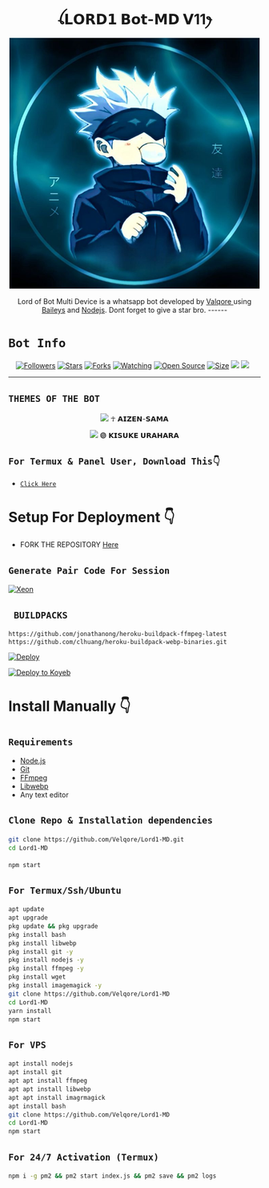  

<h1 align="center">ꪶ𝗟𝗢𝗥𝗗𝟭 𝗕𝗼𝘁-𝗠𝗗 𝗩11ꫂ<br></h1>
<p align="center">
<img src="./VelqoreMedia/theme/lordpic.jpg" control width= "500" />
</p>

<p align="center">
Lord of Bot Multi Device is a whatsapp bot developed by <a href="https://github.com/Valqore" target="_blank">Valqore </a> using <a href="https://github.com/adiwajshing/Baileys" target="_blank">Baileys</a> and <a href="https://github.com/nodejs" target="_blank">Nodejs</a>. Dont forget to give a star bro.
------

# ```Bot Info```
<p align="center">
<a href="https://github.com/Velqore/followers"><img title="Followers" src="https://img.shields.io/github/followers/Velqore?color=red&style=flat-square"></a>
<a href="https://github.com/Velqore/Lord1-MD/stargazers/"><img title="Stars" src="https://img.shields.io/github/stars/Velqore/Lord1-MD?color=blue&style=flat-square"></a>
<a href="https://github.com/Velqore/Lord1-MD/network/members"><img title="Forks" src="https://img.shields.io/github/forks/Velqore/Lord1-MD?color=red&style=flat-square"></a>
<a href="https://github.com/Velqore/Lord1-MD/watchers"><img title="Watching" src="https://img.shields.io/github/watchers/Velqore/Lord1-MD?label=Watchers&color=blue&style=flat-square"></a>
<a href="https://github.com/Velqore/Lord1-MD"><img title="Open Source" src="https://img.shields.io/badge/Author-Velqore%20Bot%20Inc.-red?v=103"></a>
<a href="https://github.com/Velqore/Lord1-MD/"><img title="Size" src="https://img.shields.io/github/repo-size/Velqore/Lord1-MD?style=flat-square&color=green"></a>
<a href="https://hits.seeyoufarm.com"><img src="https://hits.seeyoufarm.com/api/count/incr/badge.svg?url=https%3A%2F%2Fgithub.com%2FVelqore%2FlordBot-MD11&count_bg=%2379C83D&title_bg=%23555555&icon=probot.svg&icon_color=%2300FF6D&title=hits&edge_flat=false"/></a>
<a href="https://github.com/DGXeon/CheemsBot-MD11/graphs/commit-activity"><img height="20" src="https://img.shields.io/badge/Maintained%3F-yes-green.svg"></a>&nbsp;&nbsp;
</p>
<p align='center'>
    </p>

-------
## `THEMES OF THE BOT`

<p align='center'>
<img src= "https://i.ibb.co/8bTDHV1/109be168-f85b-4b88-afa9-22e2906f31b5.jpg" control width = "200" />
☥ 𝗔𝗜𝗭𝗘𝗡-𝗦𝗔𝗠𝗔
</p>
<p align='center'> 
<img src= "https://i.ibb.co/8bTDHV1/109be168-f85b-4b88-afa9-22e2906f31b5.jpg" control width = "200" />
 𖣐 𝗞𝗜𝗦𝗨𝗞𝗘 𝗨𝗥𝗔𝗛𝗔𝗥𝗔 
</p>

## `For Termux & Panel User, Download This👇`
- [`Click Here`](https://shrinkme.pro/y07LYARu)


# Setup For Deployment 👇

- FORK THE REPOSITORY [Here](https://github.com/Velqore/Lord1-MD/fork)

## `Generate Pair Code For Session`
[![Xeon](https://repl.it/badge/github/quiec/whatsasena)](https://replit.com/@DGXeon/Xeon-PairCode)

## ` BUILDPACKS`

```
https://github.com/jonathanong/heroku-buildpack-ffmpeg-latest
https://github.com/clhuang/heroku-buildpack-webp-binaries.git
```

[![Deploy](https://www.herokucdn.com/deploy/button.svg)](https://heroku.com/deploy?template=https://github.com/Velqore/Lord1-MD/)

[![Deploy to Koyeb](https://www.koyeb.com/static/images/deploy/button.svg)](https://app.koyeb.com/deploy?name=lord1-md&repository=Velqore%2FLord1-MD&branch=main&instance_type=free&regions=was)

# Install Manually 👇
## `Requirements`
* [Node.js](https://nodejs.org/en/)
* [Git](https://git-scm.com/downloads)
* [FFmpeg](https://github.com/BtbN/FFmpeg-Builds/releases/download/autobuild-2020-12-08-13-03/ffmpeg-n4.3.1-26-gca55240b8c-win64-gpl-4.3.zip)
* [Libwebp](https://developers.google.com/speed/webp/download)
* Any text editor
## `Clone Repo & Installation dependencies`
```bash
git clone https://github.com/Velqore/Lord1-MD.git
cd Lord1-MD

npm start
```
## `For Termux/Ssh/Ubuntu`
```bash
apt update
apt upgrade
pkg update && pkg upgrade
pkg install bash
pkg install libwebp
pkg install git -y
pkg install nodejs -y 
pkg install ffmpeg -y 
pkg install wget
pkg install imagemagick -y
git clone https://github.com/Velqore/Lord1-MD
cd Lord1-MD
yarn install
npm start
```
## `For VPS`
```bash
apt install nodejs 
apt install git 
apt apt install ffmpeg 
apt apt install libwebp 
apt apt install imagrmagick
apt install bash
git clone https://github.com/Velqore/Lord1-MD
cd Lord1-MD
npm start
```
## `For 24/7 Activation (Termux)`
```bash
npm i -g pm2 && pm2 start index.js && pm2 save && pm2 logs
```
